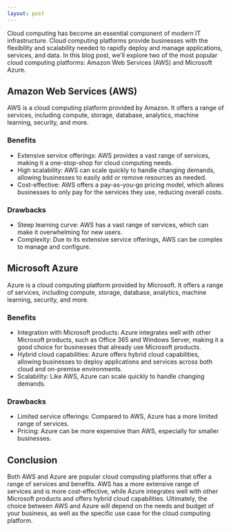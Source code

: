 ```yaml
---
layout: post
---
```

Cloud computing has become an essential component of modern IT infrastructure. Cloud computing platforms provide businesses with the flexibility and scalability needed to rapidly deploy and manage applications, services, and data. In this blog post, we'll explore two of the most popular cloud computing platforms: Amazon Web Services (AWS) and Microsoft Azure.

## Amazon Web Services (AWS)

AWS is a cloud computing platform provided by Amazon. It offers a range of services, including compute, storage, database, analytics, machine learning, security, and more.

### Benefits

- Extensive service offerings: AWS provides a vast range of services, making it a one-stop-shop for cloud computing needs.
- High scalability: AWS can scale quickly to handle changing demands, allowing businesses to easily add or remove resources as needed.
- Cost-effective: AWS offers a pay-as-you-go pricing model, which allows businesses to only pay for the services they use, reducing overall costs.

### Drawbacks

- Steep learning curve: AWS has a vast range of services, which can make it overwhelming for new users.
- Complexity: Due to its extensive service offerings, AWS can be complex to manage and configure.

## Microsoft Azure

Azure is a cloud computing platform provided by Microsoft. It offers a range of services, including compute, storage, database, analytics, machine learning, security, and more.

### Benefits

- Integration with Microsoft products: Azure integrates well with other Microsoft products, such as Office 365 and Windows Server, making it a good choice for businesses that already use Microsoft products.
- Hybrid cloud capabilities: Azure offers hybrid cloud capabilities, allowing businesses to deploy applications and services across both cloud and on-premise environments.
- Scalability: Like AWS, Azure can scale quickly to handle changing demands.

### Drawbacks

- Limited service offerings: Compared to AWS, Azure has a more limited range of services.
- Pricing: Azure can be more expensive than AWS, especially for smaller businesses.

## Conclusion

Both AWS and Azure are popular cloud computing platforms that offer a range of services and benefits. AWS has a more extensive range of services and is more cost-effective, while Azure integrates well with other Microsoft products and offers hybrid cloud capabilities. Ultimately, the choice between AWS and Azure will depend on the needs and budget of your business, as well as the specific use case for the cloud computing platform.